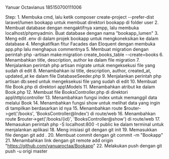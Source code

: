 Yanuar Octavianus
185150700111006

Step:
    1.  Membuka cmd, lalu ketik composer create-project --prefer-dist laravel/lumen bookapp untuk membuat direktori bookapp di folder user
    2.  Membuat database dengan mengaktifnya xampp, lalu membuka localhost/phpmyadmin. Buat database dengan nama "bookapp_lumen"
    3.  Meng edit .env di dalam projek bookapp untuk mengkoneksikan ke dalam database
    4.  Mengkatifkan fitur Facades dan Eloquent dengan membuka app.php lalu menghapus commentnya
    5.  Membuat migration dengan perintah php -artisan make:migration create_books_table --create=books
    6.  Menambahkan title, description, author ke dalam file migration
    7.  Menjalankan perintah php artisan migrate untuk mengeksekusi file yang sudah di edit
    8.  Menambahkan isi title, description, author, created_at, updated_at ke dalam file DatabaseSeeder.php
    9.  Menjalankan perintah php artisan db:seed untuk mengeksekusi file yang sudah di edit
    10. Membuat file Book.php di direktori app\Models
    11. Menambahkan atribut ke dalam Book.php
    12. Membuat file BooksController.php di direktori app\http\controller
    13. Menambahkan fungsi index untuk memanggil data melalui Book
    14. Menambahkan fungsi show untuk melihat data yang ingin di tampilkan berdasarkan id nya
    15. Menambahkan route $router->get('/books', 'BooksController@Index') di route/web
    16. Menambahkan route $router->get('/books/{id}', 'BooksController@show') di route/web
    17. Memasukan perintah php -S localhost:800 -t public ke dalam terminal untuk menjalankan aplikasi 
    18. Meng inisiasi git dengan git init
    19. Memasukkan file dengan git add .
    20. Membuat commit dengan git commit -m "Bookapp"
    21. Menambahkan link dengan git remote add origin "https://github.com/yanuaroctaa/Bookapp"
    22. Melakukan push dengan git push -u origi master